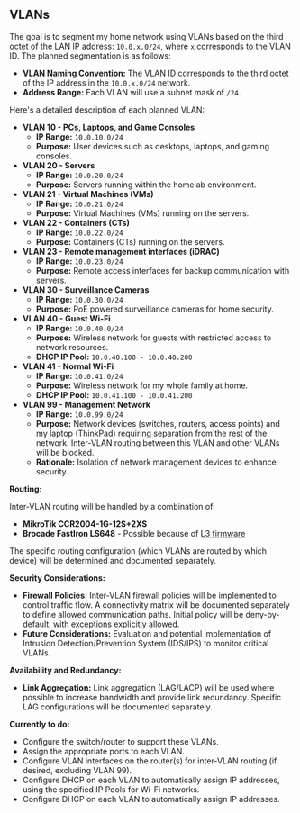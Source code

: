 ## VLANs

The goal is to segment my home network using VLANs based on the third octet of the LAN IP address: `10.0.x.0/24`, where `x` corresponds to the VLAN ID. The planned segmentation is as follows:

*   **VLAN Naming Convention:** The VLAN ID corresponds to the third octet of the IP address in the `10.0.x.0/24` network.
*   **Address Range:** Each VLAN will use a subnet mask of `/24`.

Here's a detailed description of each planned VLAN:

*   **VLAN 10 - PCs, Laptops, and Game Consoles**
    *   **IP Range:** `10.0.10.0/24`
    *   **Purpose:** User devices such as desktops, laptops, and gaming consoles.
*   **VLAN 20 - Servers**
    *   **IP Range:** `10.0.20.0/24`
    *   **Purpose:** Servers running within the homelab environment.
*   **VLAN 21 - Virtual Machines (VMs)**
    *   **IP Range:** `10.0.21.0/24`
    *   **Purpose:** Virtual Machines (VMs) running on the servers.
*   **VLAN 22 - Containers (CTs)**
    *   **IP Range:** `10.0.22.0/24`
    *   **Purpose:** Containers (CTs) running on the servers.
*   **VLAN 23 - Remote management interfaces (iDRAC)**
    *   **IP Range:** `10.0.23.0/24`
    *   **Purpose:** Remote access interfaces for backup communication with servers.
*   **VLAN 30 - Surveillance Cameras**
    *   **IP Range:** `10.0.30.0/24`
    *   **Purpose:** PoE powered surveillance cameras for home security.
*   **VLAN 40 - Guest Wi-Fi**
    *   **IP Range:** `10.0.40.0/24`
    *   **Purpose:** Wireless network for guests with restricted access to network resources.
    *   **DHCP IP Pool:** `10.0.40.100 - 10.0.40.200`
*   **VLAN 41 - Normal Wi-Fi**
    *   **IP Range:** `10.0.41.0/24`
    *   **Purpose:** Wireless network for my whole family at home.
    *   **DHCP IP Pool:** `10.0.41.100 - 10.0.41.200`
*   **VLAN 99 - Management Network**
    *   **IP Range:** `10.0.99.0/24`
    *   **Purpose:** Network devices (switches, routers, access points) and my laptop (ThinkPad) requiring separation from the rest of the network. Inter-VLAN routing between this VLAN and other VLANs will be blocked.
    *   **Rationale:** Isolation of network management devices to enhance security.

**Routing:**

Inter-VLAN routing will be handled by a combination of:

*   **MikroTik CCR2004-1G-12S+2XS**
*   **Brocade FastIron LS648** - Possible because of <a href="/projects@home/issues@homelab/Brocade-FLS648-firmware-issue/overwiew.md">L3 firmware</a>

The specific routing configuration (which VLANs are routed by which device) will be determined and documented separately.


**Security Considerations:**

*   **Firewall Policies:** Inter-VLAN firewall policies will be implemented to control traffic flow.  A connectivity matrix will be documented separately to define allowed communication paths.  Initial policy will be deny-by-default, with exceptions explicitly allowed.
*   **Future Considerations:**  Evaluation and potential implementation of Intrusion Detection/Prevention System (IDS/IPS) to monitor critical VLANs.

**Availability and Redundancy:**

*   **Link Aggregation:** Link aggregation (LAG/LACP) will be used where possible to increase bandwidth and provide link redundancy.  Specific LAG configurations will be documented separately.


**Currently to do:**

*   Configure the switch/router to support these VLANs.
*   Assign the appropriate ports to each VLAN.
*   Configure VLAN interfaces on the router(s) for inter-VLAN routing (if desired, excluding VLAN 99).
*   Configure DHCP on each VLAN to automatically assign IP addresses, using the specified IP Pools for Wi-Fi networks. 
*   Configure DHCP on each VLAN to automatically assign IP addresses.